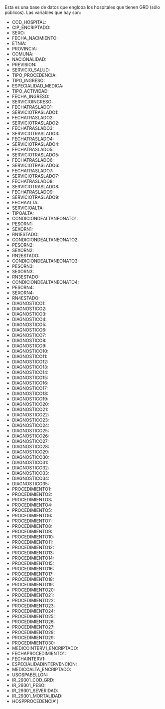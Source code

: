 Esta es una base de datos que engloba los hospitales que tienen GRD (sólo públicos). Las
variables que hay son:

- COD_HOSPITAL: 
- CIP_ENCRIPTADO: 
- SEXO: 
- FECHA_NACIMIENTO: 
- ETNIA: 
- PROVINCIA: 
- COMUNA: 
- NACIONALIDAD: 
- PREVISION: 
- SERVICIO_SALUD: 
- TIPO_PROCEDENCIA: 
- TIPO_INGRESO: 
- ESPECIALIDAD_MEDICA: 
- TIPO_ACTIVIDAD: 
- FECHA_INGRESO: 
- SERVICIOINGRESO: 
- FECHATRASLADO1: 
- SERVICIOTRASLADO1: 
- FECHATRASLADO2: 
- SERVICIOTRASLADO2: 
- FECHATRASLADO3: 
- SERVICIOTRASLADO3: 
- FECHATRASLADO4: 
- SERVICIOTRASLADO4: 
- FECHATRASLADO5: 
- SERVICIOTRASLADO5: 
- FECHATRASLADO6: 
- SERVICIOTRASLADO6: 
- FECHATRASLADO7: 
- SERVICIOTRASLADO7: 
- FECHATRASLADO8: 
- SERVICIOTRASLADO8: 
- FECHATRASLADO9: 
- SERVICIOTRASLADO9: 
- FECHAALTA: 
- SERVICIOALTA: 
- TIPOALTA: 
- CONDICIONDEALTANEONATO1: 
- PESORN1: 
- SEXORN1: 
- RN1ESTADO: 
- CONDICIONDEALTANEONATO2: 
- PESORN2: 
- SEXORN2: 
- RN2ESTADO: 
- CONDICIONDEALTANEONATO3: 
- PESORN3: 
- SEXORN3: 
- RN3ESTADO: 
- CONDICIONDEALTANEONATO4: 
- PESORN4: 
- SEXORN4: 
- RN4ESTADO: 
- DIAGNOSTICO1: 
- DIAGNOSTICO2: 
- DIAGNOSTICO3: 
- DIAGNOSTICO4: 
- DIAGNOSTICO5: 
- DIAGNOSTICO6: 
- DIAGNOSTICO7: 
- DIAGNOSTICO8: 
- DIAGNOSTICO9: 
- DIAGNOSTICO10: 
- DIAGNOSTICO11: 
- DIAGNOSTICO12: 
- DIAGNOSTICO13: 
- DIAGNOSTICO14: 
- DIAGNOSTICO15: 
- DIAGNOSTICO16: 
- DIAGNOSTICO17: 
- DIAGNOSTICO18: 
- DIAGNOSTICO19: 
- DIAGNOSTICO20: 
- DIAGNOSTICO21: 
- DIAGNOSTICO22: 
- DIAGNOSTICO23: 
- DIAGNOSTICO24: 
- DIAGNOSTICO25: 
- DIAGNOSTICO26: 
- DIAGNOSTICO27: 
- DIAGNOSTICO28: 
- DIAGNOSTICO29: 
- DIAGNOSTICO30: 
- DIAGNOSTICO31: 
- DIAGNOSTICO32: 
- DIAGNOSTICO33: 
- DIAGNOSTICO34: 
- DIAGNOSTICO35: 
- PROCEDIMIENTO1: 
- PROCEDIMIENTO2: 
- PROCEDIMIENTO3: 
- PROCEDIMIENTO4: 
- PROCEDIMIENTO5: 
- PROCEDIMIENTO6: 
- PROCEDIMIENTO7: 
- PROCEDIMIENTO8: 
- PROCEDIMIENTO9: 
- PROCEDIMIENTO10: 
- PROCEDIMIENTO11: 
- PROCEDIMIENTO12: 
- PROCEDIMIENTO13: 
- PROCEDIMIENTO14: 
- PROCEDIMIENTO15: 
- PROCEDIMIENTO16: 
- PROCEDIMIENTO17: 
- PROCEDIMIENTO18: 
- PROCEDIMIENTO19: 
- PROCEDIMIENTO20: 
- PROCEDIMIENTO21: 
- PROCEDIMIENTO22: 
- PROCEDIMIENTO23: 
- PROCEDIMIENTO24: 
- PROCEDIMIENTO25: 
- PROCEDIMIENTO26: 
- PROCEDIMIENTO27: 
- PROCEDIMIENTO28: 
- PROCEDIMIENTO29: 
- PROCEDIMIENTO30: 
- MEDICOINTERV1_ENCRIPTADO: 
- FECHAPROCEDIMIENTO1: 
- FECHAINTERV1: 
- ESPECIALIDADINTERVENCION: 
- MEDICOALTA_ENCRIPTADO: 
- USOSPABELLON: 
- IR_29301_COD_GRD: 
- IR_29301_PESO: 
- IR_29301_SEVERIDAD: 
- IR_29301_MORTALIDAD: 
- HOSPPROCEDENCIA']